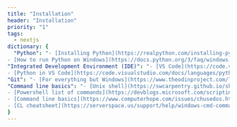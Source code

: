 ```yaml
---
title: "Installation"
header: "Installation"
priority: "1"
tags:
  - nextjs
dictionary: {
  "Python": "- [Installing Python](https://realpython.com/installing-python/)\n
- [How to run Python on Windows](https://docs.python.org/3/faq/windows.html)",
"Integrated Development Environment (IDE)": "- [VS Code](https://code.visualstudio.com/)\n
- [Python in VS Code](https://code.visualstudio.com/docs/languages/python)",
"Git": "- [For everything but Windows](https://www.theodinproject.com/lessons/foundations-setting-up-git)",
"Command line basics": "- [Unix shell](https://swcarpentry.github.io/shell-novice/)\n
- [Powershell list of commands](https://devblogs.microsoft.com/scripting/table-of-basic-powershell-commands/#:~:text=Table%20of%20Basic%20PowerShell%20Commands%20%20%20Command,PowerShell%20snap%20...%20%2028%20more%20rows%20)\n
- [Command line basics](https://www.computerhope.com/issues/chusedos.htm#:~:text=How%20to%20use%20the%20Windows%20command%20line%20%28DOS%29,directory%20...%208%20Switching%20drives%20...%20More%20items)\n
- [CL cheatsheet](https://serverspace.us/support/help/windows-cmd-commands-cheat-sheet/#:~:text=Windows%20CMD%20Commands%20Cheat%20Sheet%201%20Files%20and,Command%20Line%20Setup%20CLS%20-%20Clears%20screen%20)"
}
---
```


<!-- ## Python

- [Installing Python](https://realpython.com/installing-python/)
- [How to run Python on Windows](https://docs.python.org/3/faq/windows.html) -->

<!-- ## Integrated Development Environment (IDE)

- [VS Code](https://code.visualstudio.com/)
- [Python in VS Code](https://code.visualstudio.com/docs/languages/python) -->

<!-- ## Git

- [For everything but Windows](https://www.theodinproject.com/lessons/foundations-setting-up-git) -->

<!-- ## Command line basics

- [Unix shell](https://swcarpentry.github.io/shell-novice/)
- [Powershell list of commands](https://devblogs.microsoft.com/scripting/table-of-basic-powershell-commands/#:~:text=Table%20of%20Basic%20PowerShell%20Commands%20%20%20Command,PowerShell%20snap%20...%20%2028%20more%20rows%20)
- [Command line basics](https://www.computerhope.com/issues/chusedos.htm#:~:text=How%20to%20use%20the%20Windows%20command%20line%20%28DOS%29,directory%20...%208%20Switching%20drives%20...%20More%20items)
- [CL cheatsheet](https://serverspace.us/support/help/windows-cmd-commands-cheat-sheet/#:~:text=Windows%20CMD%20Commands%20Cheat%20Sheet%201%20Files%20and,Command%20Line%20Setup%20CLS%20-%20Clears%20screen%20) -->
